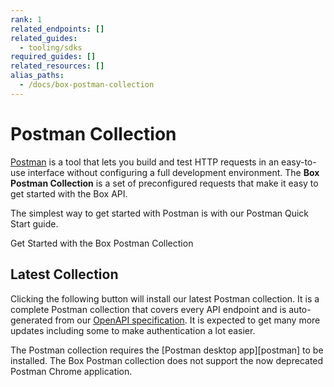```yaml
---
rank: 1
related_endpoints: []
related_guides: 
  - tooling/sdks
required_guides: []
related_resources: []
alias_paths:
  - /docs/box-postman-collection
---
```


<!-- alex disable postman-postwoman -->

# Postman Collection

[Postman][postman] is a tool that lets you build and test HTTP requests in an
easy-to-use interface without configuring a full development environment. The
**Box Postman Collection** is a set of preconfigured requests that make it easy to
get started with the Box API.

The simplest way to get started with Postman is with our Postman Quick Start guide.

<CTA to='g://tooling/postman/quick-start'>
  Get Started with the Box Postman Collection
</CTA>

## Latest Collection

Clicking the following button will install our latest Postman
collection. It is a complete Postman collection that covers every API endpoint
and is auto-generated from our [OpenAPI specification][openapi]. It is expected
to get many more updates including some to make authentication a lot easier.

<Postman id='62d85bbca8bf7bd5a48b' env='postman_credentials' />

<Message warning>
  The Postman collection requires the [Postman desktop app][postman] to be
  installed. The Box Postman collection does not support the now deprecated
  Postman Chrome application. 
</Mesage>

[postman]: https://getpostman.com
[legacy]: https://www.getpostman.com/collections/768279fde466dffc5511
[openapi]: https://github.com/box/box-openapi
